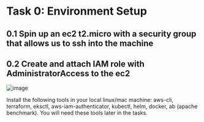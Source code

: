 # Task 0: Environment Setup
  ## 0.1 Spin up an ec2 t2.micro with a security group that allows us to ssh into the machine
  ## 0.2 Create and attach IAM role with AdministratorAccess to the ec2
  ![image](https://user-images.githubusercontent.com/97882602/180923880-913c0142-2515-4702-a23a-85328d1b277b.png)

  

Install the following tools in your local linux/mac machine: aws-cli, terraform, eksctl, aws-iam-authenticator, kubectl, helm, docker, ab (apache benchmark). You will need these tools later in the tasks. 

